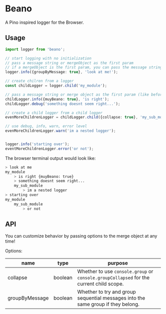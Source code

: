 # Beano

A Pino inspired logger for the Browser.

## Usage

```typescript
import logger from 'beano';

// start logging with no initialization
// pass a message string or mergeObject as the first param
// if a mergeObject is the first param, you can pass the message string as the second param
logger.info({groupByMessage: true}, 'look at me!');

// create chilren from a logger
const childLogger = logger.child('my_module');

// pass a message string or merge object as the first param (like before!)
childLogger.info({muyBeano: true}, 'is right');
childLogger.debug('something doesnt seem right...');

// create a child logger from a child logger
evenMoreChildrenLogger = childLogger.child({collapse: true}, 'my_sub_module');

// use debug, info, warn, error level
evenMoreChildrenLogger.warn('im a nested logger');


logger.info('starting over');
eventMoreChildrenLogger.error('or not');
```

The browser terminal output would look like:
```bash
> look at me
my_module
    > is right {muyBeano: true}
    > something doesnt seem right...
    my_sub_module
        > im a nested logger
> starting over
my_module
    my_sub_module
        > or not
```

## API

You can customize behavior by passing options to the merge object at any time!

Options:

|name|type|purpose|
|-|-|-|
| collapse | boolean | Whether to use `console.group` or `console.groupCollapsed` for the current child scope. |
| groupByMessage | boolean | Whether to try and group sequential messages into the same group if they belong. |

   